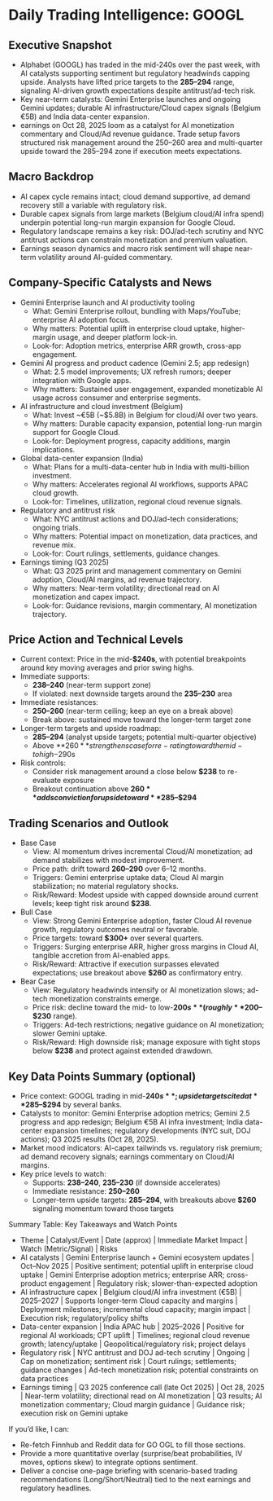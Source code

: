 # Daily Trading Intelligence: GOOGL

## Executive Snapshot
- Alphabet (GOOGL) has traded in the mid-240s over the past week, with AI catalysts supporting sentiment but regulatory headwinds capping upside. Analysts have lifted price targets to the **$285–$294** range, signaling AI-driven growth expectations despite antitrust/ad-tech risk.
- Key near-term catalysts: Gemini Enterprise launches and ongoing Gemini updates; durable AI infrastructure/Cloud capex signals (Belgium €5B) and India data-center expansion.
- earnings on Oct 28, 2025 loom as a catalyst for AI monetization commentary and Cloud/Ad revenue guidance. Trade setup favors structured risk management around the 250–260 area and multi-quarter upside toward the 285–294 zone if execution meets expectations.

## Macro Backdrop
- AI capex cycle remains intact; cloud demand supportive, ad demand recovery still a variable with regulatory risk.
- Durable capex signals from large markets (Belgium cloud/AI infra spend) underpin potential long-run margin expansion for Google Cloud.
- Regulatory landscape remains a key risk: DOJ/ad-tech scrutiny and NYC antitrust actions can constrain monetization and premium valuation.
- Earnings season dynamics and macro risk sentiment will shape near-term volatility around AI-guided commentary.

## Company-Specific Catalysts and News
- Gemini Enterprise launch and AI productivity tooling
  - What: Gemini Enterprise rollout, bundling with Maps/YouTube; enterprise AI adoption focus.
  - Why matters: Potential uplift in enterprise cloud uptake, higher-margin usage, and deeper platform lock-in.
  - Look-for: Adoption metrics, enterprise ARR growth, cross-app engagement.
- Gemini AI progress and product cadence (Gemini 2.5; app redesign)
  - What: 2.5 model improvements; UX refresh rumors; deeper integration with Google apps.
  - Why matters: Sustained user engagement, expanded monetizable AI usage across consumer and enterprise segments.
- AI infrastructure and cloud investment (Belgium)
  - What: Invest ~€5B (~$5.8B) in Belgium for cloud/AI over two years.
  - Why matters: Durable capacity expansion, potential long-run margin support for Google Cloud.
  - Look-for: Deployment progress, capacity additions, margin implications.
- Global data-center expansion (India)
  - What: Plans for a multi-data-center hub in India with multi-billion investment.
  - Why matters: Accelerates regional AI workflows, supports APAC cloud growth.
  - Look-for: Timelines, utilization, regional cloud revenue signals.
- Regulatory and antitrust risk
  - What: NYC antitrust actions and DOJ/ad-tech considerations; ongoing trials.
  - Why matters: Potential impact on monetization, data practices, and revenue mix.
  - Look-for: Court rulings, settlements, guidance changes.
- Earnings timing (Q3 2025)
  - What: Q3 2025 print and management commentary on Gemini adoption, Cloud/AI margins, ad revenue trajectory.
  - Why matters: Near-term volatility; directional read on AI monetization and capex impact.
  - Look-for: Guidance revisions, margin commentary, AI monetization trajectory.
  
## Price Action and Technical Levels
- Current context: Price in the mid-**$240s**, with potential breakpoints around key moving averages and prior swing highs.
- Immediate supports:
  - **$238–$240** (near-term support zone)
  - If violated: next downside targets around the **$235–$230** area
- Immediate resistances:
  - **$250–$260** (near-term ceiling; keep an eye on a break above)
  - Break above: sustained move toward the longer-term target zone
- Longer-term targets and upside roadmap:
  - **$285–$294** (analyst upside targets; potential multi-quarter objective)
  - Above **$260** strengthens case for re-rating toward the mid- to high-$290s
- Risk controls:
  - Consider risk management around a close below **$238** to re-evaluate exposure
  - Breakout continuation above **$260** adds conviction for upside toward **$285–$294**

## Trading Scenarios and Outlook
- Base Case
  - View: AI momentum drives incremental Cloud/AI monetization; ad demand stabilizes with modest improvement.
  - Price path: drift toward **$260–$290** over 6–12 months.
  - Triggers: Gemini enterprise uptake data; Cloud AI margin stabilization; no material regulatory shocks.
  - Risk/Reward: Modest upside with capped downside around current levels; keep tight risk around **$238**.
- Bull Case
  - View: Strong Gemini Enterprise adoption, faster Cloud AI revenue growth, regulatory outcomes neutral or favorable.
  - Price targets: toward **$300+** over several quarters.
  - Triggers: Surging enterprise ARR, higher gross margins in Cloud AI, tangible accretion from AI-enabled apps.
  - Risk/Reward: Attractive if execution surpasses elevated expectations; use breakout above **$260** as confirmatory entry.
- Bear Case
  - View: Regulatory headwinds intensify or AI monetization slows; ad-tech monetization constraints emerge.
  - Price risk: decline toward the mid- to low-**$200s** (roughly **$200–$230** range).
  - Triggers: Ad-tech restrictions; negative guidance on AI monetization; slower Gemini uptake.
  - Risk/Reward: High downside risk; manage exposure with tight stops below **$238** and protect against extended drawdown.

## Key Data Points Summary (optional)
- Price context: GOOGL trading in mid-**$240s**; upside targets cited at **$285–$294** by several banks.
- Catalysts to monitor: Gemini Enterprise adoption metrics; Gemini 2.5 progress and app redesign; Belgium €5B AI infra investment; India data-center expansion timelines; regulatory developments (NYC suit, DOJ actions); Q3 2025 results (Oct 28, 2025).
- Market mood indicators: AI-capex tailwinds vs. regulatory risk premium; ad demand recovery signals; earnings commentary on Cloud/AI margins.
- Key price levels to watch:
  - Supports: **$238–$240**, **$235–$230** (if downside accelerates)
  - Immediate resistance: **$250–$260**
  - Longer-term upside targets: **$285–$294**, with breakouts above **$260** signaling momentum toward those targets

Summary Table: Key Takeaways and Watch Points
- Theme | Catalyst/Event | Date (approx) | Immediate Market Impact | Watch (Metric/Signal) | Risks
- AI catalysts | Gemini Enterprise launch + Gemini ecosystem updates | Oct–Nov 2025 | Positive sentiment; potential uplift in enterprise cloud uptake | Gemini Enterprise adoption metrics; enterprise ARR; cross-product engagement | Regulatory risk; slower-than-expected adoption
- AI infrastructure capex | Belgium cloud/AI infra investment (€5B) | 2025–2027 | Supports longer-term Cloud capacity and margins | Deployment milestones; incremental cloud capacity; margin impact | Execution risk; regulatory/policy shifts
- Data-center expansion | India APAC hub | 2025–2026 | Positive for regional AI workloads; CPT uplift | Timelines; regional cloud revenue growth; latency/uptake | Geopolitical/regulatory risk; project delays
- Regulatory risk | NYC antitrust and DOJ ad-tech scrutiny | Ongoing | Cap on monetization; sentiment risk | Court rulings; settlements; guidance changes | Ad-tech monetization risk; potential constraints on data practices
- Earnings timing | Q3 2025 conference call (late Oct 2025) | Oct 28, 2025 | Near-term volatility; directional read on AI monetization | Q3 results; AI monetization commentary; Cloud margin guidance | Guidance risk; execution risk on Gemini uptake

If you’d like, I can:
- Re-fetch Finnhub and Reddit data for GO OGL to fill those sections.
- Provide a more quantitative overlay (surprise/beat probabilities, IV moves, options skew) to integrate options sentiment.
- Deliver a concise one-page briefing with scenario-based trading recommendations (Long/Short/Neutral) tied to the next earnings and regulatory headlines.
